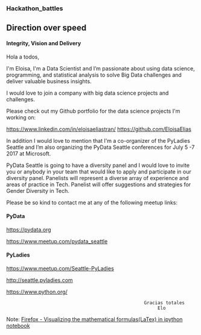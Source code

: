 ### Hackathon_battles

## Direction over speed
#### Integrity, Vision and Delivery

Hola a todos, 

I'm Eloisa, I'm a Data Scientist and I’m passionate about using data science, programming, and statistical analysis to solve Big Data challenges and deliver valuable business insights. 

I would love to join a company with big data science projects and challenges.

Please check out my Github portfolio for the data science projects I'm working on:

https://www.linkedin.com/in/eloisaeliastran/ 
https://github.com/EloisaElias

In addition I would love to mention that I'm a co-organizer of the PyLadies Seattle and I’m also organizing the PyData Seattle conferences for July 5 -7 2017 at Microsoft. 

PyData Seattle is going to have a diversity panel and I would love to invite you or anybody in your team that would like to apply and participate in our diversity panel. Panelists will represent a diverse array of experience and areas of practice in Tech. Panelist will offer suggestions and strategies for Gender Diversity in Tech. 

Please be so kind to contact me at any of the following meetup links:

#### PyData

https://pydata.org

https://www.meetup.com/pydata_seattle


#### PyLadies

https://www.meetup.com/Seattle-PyLadies

http://seattle.pyladies.com

https://www.python.org/

                                                       Gracias totales
                                                            Elo



Note: [Firefox - Visualizing the mathematical formulas(LaTex) in ipython notebook](http://docs.mathjax.org/en/latest/installation.html#firefox-and-local-fonts) 

